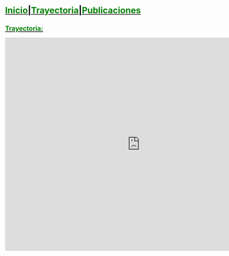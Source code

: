 # <a href="http://ags.aarongs.org/"><span style="color:green">Inicio</span><span style="color:black">|</span><a href="https://AaronGS1999.github.io/aarongs.github.io/Trayectoria.html"><span style="color:green">Trayectoria</span><span style="color:black">|</span><a href="https://AaronGS1999.github.io/aarongs.github.io/Publicaciones.html"><span style="color:green">Publicaciones</span>

<H2><span style="color:green">Trayectoria:</span></H2>
  
<div>
<iframe width="880" height="700" src="https://trayectoria.aarongs.org/" scrolling="yes" frameborder="yes" ></iframe>
</div>
